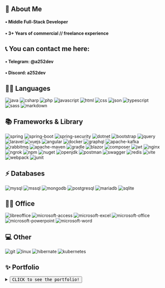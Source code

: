 <h2>🚀 About Me</h2>

<h4>• Middle Full-Stack Developer</h4>
<h4>• 3+ Years of commercial // freelance experience</h4>

<h2>📞 You can contact me here:</h2>

<h4>• Telegram: @a252dev</h4>
<h4>• Discord: a252dev</h4>

<h2>👩‍💻 Languages</h2>

![java](https://img.shields.io/badge/Java-ED8B00?style=for-the-badge&logo=openjdk&logoColor=white)
![csharp](https://img.shields.io/badge/C%23-239120?style=for-the-badge&logo=csharp&logoColor=white)
![php](https://img.shields.io/badge/PHP-777BB4?style=for-the-badge&logo=php&logoColor=white)
![javascript](https://img.shields.io/badge/JavaScript-323330?style=for-the-badge&logo=javascript&logoColor=F7DF1E)
![html](https://img.shields.io/badge/HTML5-E34F26?style=for-the-badge&logo=html5&logoColor=white)
![css](https://img.shields.io/badge/CSS3-1572B6?style=for-the-badge&logo=css3&logoColor=white)
![json](https://img.shields.io/badge/json-5E5C5C?style=for-the-badge&logo=json&logoColor=white)
![typescript](https://img.shields.io/badge/TypeScript-007ACC?style=for-the-badge&logo=typescript&logoColor=white)
![sass](https://img.shields.io/badge/Sass-CC6699?style=for-the-badge&logo=sass&logoColor=white)
![markdown](https://img.shields.io/badge/Markdown-000000?style=for-the-badge&logo=markdown&logoColor=white)

<h2>📚 Frameworks & Library</h2>

![spring](https://img.shields.io/badge/Spring-6DB33F?style=for-the-badge&logo=spring&logoColor=white)
![spring-boot](https://img.shields.io/badge/Spring_Boot-6DB33F?style=for-the-badge&logo=spring-boot&logoColor=white)
![spring-security](https://img.shields.io/badge/Spring_Security-6DB33F?style=for-the-badge&logo=Spring-Security&logoColor=white)
![dotnet](https://img.shields.io/badge/.NET-512BD4?style=for-the-badge&logo=dotnet&logoColor=white)
![bootstrap](https://img.shields.io/badge/Bootstrap-563D7C?style=for-the-badge&logo=bootstrap&logoColor=white)
![jquery](https://img.shields.io/badge/jQuery-0769AD?style=for-the-badge&logo=jquery&logoColor=white)
![laravel](https://img.shields.io/badge/Laravel-FF2D20?style=for-the-badge&logo=laravel&logoColor=white)
![vuejs](https://img.shields.io/badge/Vue%20js-35495E?style=for-the-badge&logo=vuedotjs&logoColor=4FC08D)
![angular](https://img.shields.io/badge/Angular-DD0031?style=for-the-badge&logo=angular&logoColor=white)
![docker](https://img.shields.io/badge/Docker-2CA5E0?style=for-the-badge&logo=docker&logoColor=white)
![graphql](https://img.shields.io/badge/GraphQl-E10098?style=for-the-badge&logo=graphql&logoColor=white)
![apache-kafka](https://img.shields.io/badge/Apache_Kafka-231F20?style=for-the-badge&logo=apache-kafka&logoColor=white)
![rabbitmq](https://img.shields.io/badge/rabbitmq-%23FF6600.svg?&style=for-the-badge&logo=rabbitmq&logoColor=white)
![apache-maven](https://img.shields.io/badge/apache_maven-C71A36?style=for-the-badge&logo=apachemaven&logoColor=white)
![gradle](https://img.shields.io/badge/gradle-02303A?style=for-the-badge&logo=gradle&logoColor=white)
![blazor](https://img.shields.io/badge/Blazor-512BD4?style=for-the-badge&logo=blazor&logoColor=white)
![composer](https://img.shields.io/badge/Composer-885630?style=for-the-badge&logo=Composer&logoColor=white)
![jwt](https://img.shields.io/badge/JWT-000000?style=for-the-badge&logo=JSON%20web%20tokens&logoColor=white)
![nginx](https://img.shields.io/badge/Nginx-009639?style=for-the-badge&logo=nginx&logoColor=white)
![ngrok](https://img.shields.io/badge/ngrok-140648?style=for-the-badge&logo=Ngrok&logoColor=white)
![npm](https://img.shields.io/badge/npm-CB3837?style=for-the-badge&logo=npm&logoColor=white)
![nuget](https://img.shields.io/badge/NuGet-004880?style=for-the-badge&logo=nuget&logoColor=white)
![openjdk](https://img.shields.io/badge/OpenJDK-ED8B00?style=for-the-badge&logo=openjdk&logoColor=white)
![postman](https://img.shields.io/badge/Postman-FF6C37?style=for-the-badge&logo=Postman&logoColor=white)
![swagger](https://img.shields.io/badge/Swagger-85EA2D?style=for-the-badge&logo=Swagger&logoColor=white)
![redis](https://img.shields.io/badge/redis-CC0000.svg?&style=for-the-badge&logo=redis&logoColor=white)
![vite](https://img.shields.io/badge/Vite-B73BFE?style=for-the-badge&logo=vite&logoColor=FFD62E)
![webpack](https://img.shields.io/badge/Webpack-8DD6F9?style=for-the-badge&logo=Webpack&logoColor=white)
![junit](https://img.shields.io/badge/Junit5-25A162?style=for-the-badge&logo=junit5&logoColor=white)

<h2>⚡ Databases</h2>

![mysql](https://img.shields.io/badge/MySQL-005C84?style=for-the-badge&logo=mysql&logoColor=white)
![mssql](https://img.shields.io/badge/Microsoft%20SQL%20Server-CC2927?style=for-the-badge&logo=microsoft%20sql%20server&logoColor=white)
![mongodb](https://img.shields.io/badge/MongoDB-4EA94B?style=for-the-badge&logo=mongodb&logoColor=white)
![postgresql](https://img.shields.io/badge/PostgreSQL-316192?style=for-the-badge&logo=postgresql&logoColor=white)
![mariadb](https://img.shields.io/badge/MariaDB-003545?style=for-the-badge&logo=mariadb&logoColor=white)
![sqlite](https://img.shields.io/badge/Sqlite-003B57?style=for-the-badge&logo=sqlite&logoColor=white)

<h2>👨‍💻 Office</h2>

![libreoffice](https://img.shields.io/badge/LibreOffice-18A303?style=for-the-badge&logo=LibreOffice&logoColor=white)
![microsoft-access](https://img.shields.io/badge/Microsoft_Access-A4373A?style=for-the-badge&logo=microsoft-access&logoColor=white)
![microsoft-excel](https://img.shields.io/badge/Microsoft_Excel-217346?style=for-the-badge&logo=microsoft-excel&logoColor=white)
![microsoft-office](https://img.shields.io/badge/Microsoft_Office-D83B01?style=for-the-badge&logo=microsoft-office&logoColor=white)
![microsoft-powerpoint](https://img.shields.io/badge/Microsoft_PowerPoint-B7472A?style=for-the-badge&logo=microsoft-powerpoint&logoColor=white)
![microsoft-word](https://img.shields.io/badge/Microsoft_Word-2B579A?style=for-the-badge&logo=microsoft-word&logoColor=white)

<h2>💻 Other</h2>

![git](https://img.shields.io/badge/GIT-E44C30?style=for-the-badge&logo=git&logoColor=white)
![linux](https://img.shields.io/badge/Linux-FCC624?style=for-the-badge&logo=linux&logoColor=black)
![hibernate](https://img.shields.io/badge/Hibernate-59666C?style=for-the-badge&logo=Hibernate&logoColor=white)
![kubernetes](https://img.shields.io/badge/Kubernetes-3069DE?style=for-the-badge&logo=kubernetes&logoColor=white)

## ✨ Portfolio

<details>

<summary><button><kbd><kbd>CLICK</kbd> to see the portfolio!</kbd></button></summary>


### <a href="https://github.com/A252dev/UFOPay">1. UFOPay (Full-Stack)</a>

<blockquote>Payment system. It is possible to transfer and convert 24 currencies, which allows you to send money all over the world.</blockquote>

![csharp](https://img.shields.io/badge/C%23-239120?style=for-the-badge&logo=csharp&logoColor=white)
![dotnet](https://img.shields.io/badge/.NET-512BD4?style=for-the-badge&logo=dotnet&logoColor=white)
![javascript](https://img.shields.io/badge/JavaScript-323330?style=for-the-badge&logo=javascript&logoColor=F7DF1E)
![jquery](https://img.shields.io/badge/jQuery-0769AD?style=for-the-badge&logo=jquery&logoColor=white)
![mysql](https://img.shields.io/badge/MySQL-005C84?style=for-the-badge&logo=mysql&logoColor=white)
![json](https://img.shields.io/badge/json-5E5C5C?style=for-the-badge&logo=json&logoColor=white)
![nginx](https://img.shields.io/badge/Nginx-009639?style=for-the-badge&logo=nginx&logoColor=white)

<img src="./src/img/ufopay_maket.png" alt="UFOPay Maket" width="800px" />


### <a href="https://github.com/A252dev/ufo-lar">2. UFO-lar (Back-End)</a>

<blockquote>Payment system API. It is possible to transfer and convert 24 currencies.</blockquote>

![php](https://img.shields.io/badge/PHP-777BB4?style=for-the-badge&logo=php&logoColor=white)
![laravel](https://img.shields.io/badge/Laravel-FF2D20?style=for-the-badge&logo=laravel&logoColor=white)
![jwt](https://img.shields.io/badge/JWT-000000?style=for-the-badge&logo=JSON%20web%20tokens&logoColor=white)
![json](https://img.shields.io/badge/json-5E5C5C?style=for-the-badge&logo=json&logoColor=white)
![mySql](https://img.shields.io/badge/MySQL-005C84?style=for-the-badge&logo=mysql&logoColor=white)


### <a href="https://github.com/A252dev/spring-ufo">3. Spring-UFO (Back-End)</a>

<blockquote>Payment system API. It is possible to transfer and convert 24 currencies.</blockquote>

![java](https://img.shields.io/badge/Java-ED8B00?style=for-the-badge&logo=openjdk&logoColor=white)
![spring](https://img.shields.io/badge/Spring-6DB33F?style=for-the-badge&logo=spring&logoColor=white)
![spring-boot](https://img.shields.io/badge/Spring_Boot-6DB33F?style=for-the-badge&logo=spring-boot&logoColor=white)
![spring-security](https://img.shields.io/badge/Spring_Security-6DB33F?style=for-the-badge&logo=Spring-Security&logoColor=white)
![jwt](https://img.shields.io/badge/JWT-000000?style=for-the-badge&logo=JSON%20web%20tokens&logoColor=white)
![json](https://img.shields.io/badge/json-5E5C5C?style=for-the-badge&logo=json&logoColor=white)
![mySql](https://img.shields.io/badge/MySQL-005C84?style=for-the-badge&logo=mysql&logoColor=white)


### <a href="https://github.com/A252dev/ng-ufo">4. Ng-UFO (Front-End)</a>

<blockquote>Payment system layout. Authorization on the project is implemented using JWT token, obtaining information about the profile, as well as user actions such as balance replenishment, transfer and currency conversion is done through API requests.</blockquote>

![typescript](https://img.shields.io/badge/TypeScript-007ACC?style=for-the-badge&logo=typescript&logoColor=white)
![angular](https://img.shields.io/badge/Angular-DD0031?style=for-the-badge&logo=angular&logoColor=white)


### <a href="https://github.com/A252dev/ufo-np">5. UFO-Np (Front-End)</a>

<blockquote>SPA application that allows and get up-to-date information from the server as soon as possible.</blockquote>

![javascript](https://img.shields.io/badge/JavaScript-323330?style=for-the-badge&logo=javascript&logoColor=F7DF1E)
![vuejs](https://img.shields.io/badge/Vue%20js-35495E?style=for-the-badge&logo=vuedotjs&logoColor=4FC08D)


### <a href="https://github.com/A252dev/Ebalo">6. Ebalo (Full-Stack)</a>

<blockquote>Messenger with the ability to communicate between users. Authorization takes place via Cookie, live chat is made using AJAX requests.</blockquote>

![php](https://img.shields.io/badge/PHP-777BB4?style=for-the-badge&logo=php&logoColor=white)
![laravel](https://img.shields.io/badge/Laravel-FF2D20?style=for-the-badge&logo=laravel&logoColor=white)
![json](https://img.shields.io/badge/json-5E5C5C?style=for-the-badge&logo=json&logoColor=white)
![javascript](https://img.shields.io/badge/JavaScript-323330?style=for-the-badge&logo=javascript&logoColor=F7DF1E)
![jquery](https://img.shields.io/badge/jQuery-0769AD?style=for-the-badge&logo=jquery&logoColor=white)
![mySql](https://img.shields.io/badge/MySQL-005C84?style=for-the-badge&logo=mysql&logoColor=white)

<img src="./src/img/ebalo_maket.png" alt="Ebalo Maket" width="800px" />


### <a href="https://github.com/A252dev/payser-branch">7. PaySer-branch (Front-End)</a>

<blockquote>SPA application.</blockquote>

![javascript](https://img.shields.io/badge/JavaScript-323330?style=for-the-badge&logo=javascript&logoColor=F7DF1E)
![vuejs](https://img.shields.io/badge/Vue%20js-35495E?style=for-the-badge&logo=vuedotjs&logoColor=4FC08D)

<img src="./src/img/payser_maket.png" alt="PaySer Maket" width="800px" />


### <a href="https://github.com/A252dev/TGShop">8. TGShop (Telegram API)</a>

<blockquote>Automated bot store to sell your products. Product categories and automatic giveaway on purchase are present.</blockquote>

![csharp](https://img.shields.io/badge/C%23-239120?style=for-the-badge&logo=csharp&logoColor=white)
![mysql](https://img.shields.io/badge/MySQL-005C84?style=for-the-badge&logo=mysql&logoColor=white)
![mssql](https://img.shields.io/badge/Microsoft%20SQL%20Server-CC2927?style=for-the-badge&logo=microsoft%20sql%20server&logoColor=white)


### <a href="https://github.com/A252dev/BlazorUFO">9. BlazorUFO (Front-End)</a>

<blockquote>SPA application.</blockquote>

![csharp](https://img.shields.io/badge/C%23-239120?style=for-the-badge&logo=csharp&logoColor=white)
![blazor](https://img.shields.io/badge/Blazor-512BD4?style=for-the-badge&logo=blazor&logoColor=white)


### <a href="https://github.com/A252dev/DiamondStealer">10. DiamondStealer</a>

<blockquote>Telegram bot for buying a stiller. The stiller itself, an intermediate server and an admin server that handles passwords, cookies. After that, it gives the already expanded data.</blockquote>

![csharp](https://img.shields.io/badge/C%23-239120?style=for-the-badge&logo=csharp&logoColor=white)


### <a href="https://github.com/A252dev/MailSorter">11. MailSorter</a>

<blockquote>A script that takes data from a txt file and sorts it by keyword, e.g. outlook.com.</blockquote>

![csharp](https://img.shields.io/badge/C%23-239120?style=for-the-badge&logo=csharp&logoColor=white)

</details>
